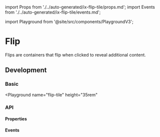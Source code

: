 import Props from './../auto-generated/ix-flip-tile/props.md';
import Events from './../auto-generated/ix-flip-tile/events.md';

import Playground from '@site/src/components/PlaygroundV3';

# Flip

<!-- introduction start -->
Flips are containers that flip when clicked to reveal additional content.
<!-- introduction end -->

## Development

### Basic

<Playground
  name="flip-tile"
  height="35rem"
  >
</Playground>

### API

#### Properties

<Props />

#### Events

<Events />
